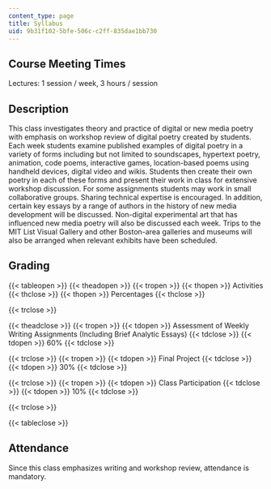 ```yaml
---
content_type: page
title: Syllabus
uid: 9b31f102-5bfe-506c-c2ff-835dae1bb730
---
```


Course Meeting Times
--------------------

Lectures: 1 session / week, 3 hours / session

Description
-----------

This class investigates theory and practice of digital or new media poetry with emphasis on workshop review of digital poetry created by students. Each week students examine published examples of digital poetry in a variety of forms including but not limited to soundscapes, hypertext poetry, animation, code poems, interactive games, location-based poems using handheld devices, digital video and wikis. Students then create their own poetry in each of these forms and present their work in class for extensive workshop discussion. For some assignments students may work in small collaborative groups. Sharing technical expertise is encouraged. In addition, certain key essays by a range of authors in the history of new media development will be discussed. Non-digital experimental art that has influenced new media poetry will also be discussed each week. Trips to the MIT List Visual Gallery and other Boston-area galleries and museums will also be arranged when relevant exhibits have been scheduled.

Grading
-------

{{< tableopen >}}
{{< theadopen >}}
{{< tropen >}}
{{< thopen >}}
Activities
{{< thclose >}}
{{< thopen >}}
Percentages
{{< thclose >}}

{{< trclose >}}

{{< theadclose >}}
{{< tropen >}}
{{< tdopen >}}
Assessment of Weekly Writing Assignments (Including Brief Analytic Essays)
{{< tdclose >}}
{{< tdopen >}}
60%
{{< tdclose >}}

{{< trclose >}}
{{< tropen >}}
{{< tdopen >}}
Final Project
{{< tdclose >}}
{{< tdopen >}}
30%
{{< tdclose >}}

{{< trclose >}}
{{< tropen >}}
{{< tdopen >}}
Class Participation
{{< tdclose >}}
{{< tdopen >}}
10%
{{< tdclose >}}

{{< trclose >}}

{{< tableclose >}}

Attendance
----------

Since this class emphasizes writing and workshop review, attendance is mandatory.